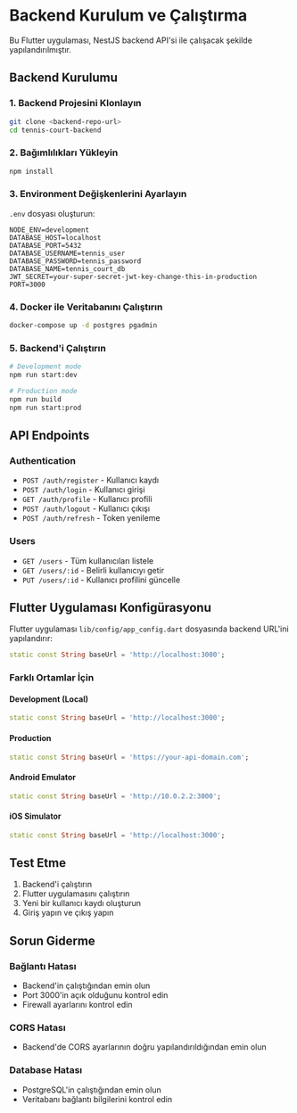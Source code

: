 # Backend Kurulum ve Çalıştırma

Bu Flutter uygulaması, NestJS backend API'si ile çalışacak şekilde yapılandırılmıştır.

## Backend Kurulumu

### 1. Backend Projesini Klonlayın
```bash
git clone <backend-repo-url>
cd tennis-court-backend
```

### 2. Bağımlılıkları Yükleyin
```bash
npm install
```

### 3. Environment Değişkenlerini Ayarlayın
`.env` dosyası oluşturun:
```env
NODE_ENV=development
DATABASE_HOST=localhost
DATABASE_PORT=5432
DATABASE_USERNAME=tennis_user
DATABASE_PASSWORD=tennis_password
DATABASE_NAME=tennis_court_db
JWT_SECRET=your-super-secret-jwt-key-change-this-in-production
PORT=3000
```

### 4. Docker ile Veritabanını Çalıştırın
```bash
docker-compose up -d postgres pgadmin
```

### 5. Backend'i Çalıştırın
```bash
# Development mode
npm run start:dev

# Production mode
npm run build
npm run start:prod
```

## API Endpoints

### Authentication
- `POST /auth/register` - Kullanıcı kaydı
- `POST /auth/login` - Kullanıcı girişi
- `GET /auth/profile` - Kullanıcı profili
- `POST /auth/logout` - Kullanıcı çıkışı
- `POST /auth/refresh` - Token yenileme

### Users
- `GET /users` - Tüm kullanıcıları listele
- `GET /users/:id` - Belirli kullanıcıyı getir
- `PUT /users/:id` - Kullanıcı profilini güncelle

## Flutter Uygulaması Konfigürasyonu

Flutter uygulaması `lib/config/app_config.dart` dosyasında backend URL'ini yapılandırır:

```dart
static const String baseUrl = 'http://localhost:3000';
```

### Farklı Ortamlar İçin

#### Development (Local)
```dart
static const String baseUrl = 'http://localhost:3000';
```

#### Production
```dart
static const String baseUrl = 'https://your-api-domain.com';
```

#### Android Emulator
```dart
static const String baseUrl = 'http://10.0.2.2:3000';
```

#### iOS Simulator
```dart
static const String baseUrl = 'http://localhost:3000';
```

## Test Etme

1. Backend'i çalıştırın
2. Flutter uygulamasını çalıştırın
3. Yeni bir kullanıcı kaydı oluşturun
4. Giriş yapın ve çıkış yapın

## Sorun Giderme

### Bağlantı Hatası
- Backend'in çalıştığından emin olun
- Port 3000'in açık olduğunu kontrol edin
- Firewall ayarlarını kontrol edin

### CORS Hatası
- Backend'de CORS ayarlarının doğru yapılandırıldığından emin olun

### Database Hatası
- PostgreSQL'in çalıştığından emin olun
- Veritabanı bağlantı bilgilerini kontrol edin
